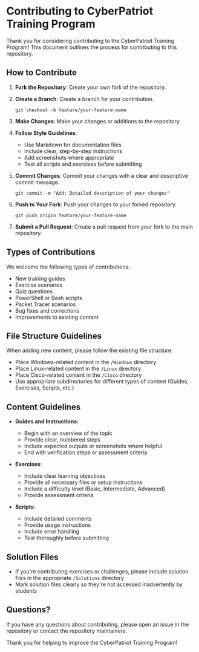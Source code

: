 # Contributing to CyberPatriot Training Program

Thank you for considering contributing to the CyberPatriot Training Program! This document outlines the process for contributing to this repository.

## How to Contribute

1. **Fork the Repository**: Create your own fork of the repository.

2. **Create a Branch**: Create a branch for your contribution.
   ```
   git checkout -b feature/your-feature-name
   ```

3. **Make Changes**: Make your changes or additions to the repository.

4. **Follow Style Guidelines**:
   - Use Markdown for documentation files
   - Include clear, step-by-step instructions
   - Add screenshots where appropriate
   - Test all scripts and exercises before submitting

5. **Commit Changes**: Commit your changes with a clear and descriptive commit message.
   ```
   git commit -m "Add: Detailed description of your changes"
   ```

6. **Push to Your Fork**: Push your changes to your forked repository.
   ```
   git push origin feature/your-feature-name
   ```

7. **Submit a Pull Request**: Create a pull request from your fork to the main repository.

## Types of Contributions

We welcome the following types of contributions:

- New training guides
- Exercise scenarios
- Quiz questions
- PowerShell or Bash scripts
- Packet Tracer scenarios
- Bug fixes and corrections
- Improvements to existing content

## File Structure Guidelines

When adding new content, please follow the existing file structure:

- Place Windows-related content in the `/Windows` directory
- Place Linux-related content in the `/Linux` directory
- Place Cisco-related content in the `/Cisco` directory
- Use appropriate subdirectories for different types of content (Guides, Exercises, Scripts, etc.)

## Content Guidelines

- **Guides and Instructions**:
  - Begin with an overview of the topic
  - Provide clear, numbered steps
  - Include expected outputs or screenshots where helpful
  - End with verification steps or assessment criteria

- **Exercises**:
  - Include clear learning objectives
  - Provide all necessary files or setup instructions
  - Include a difficulty level (Basic, Intermediate, Advanced)
  - Provide assessment criteria

- **Scripts**:
  - Include detailed comments
  - Provide usage instructions
  - Include error handling
  - Test thoroughly before submitting

## Solution Files

- If you're contributing exercises or challenges, please include solution files in the appropriate `/Solutions` directory
- Mark solution files clearly so they're not accessed inadvertently by students

## Questions?

If you have any questions about contributing, please open an issue in the repository or contact the repository maintainers.

Thank you for helping to improve the CyberPatriot Training Program!

